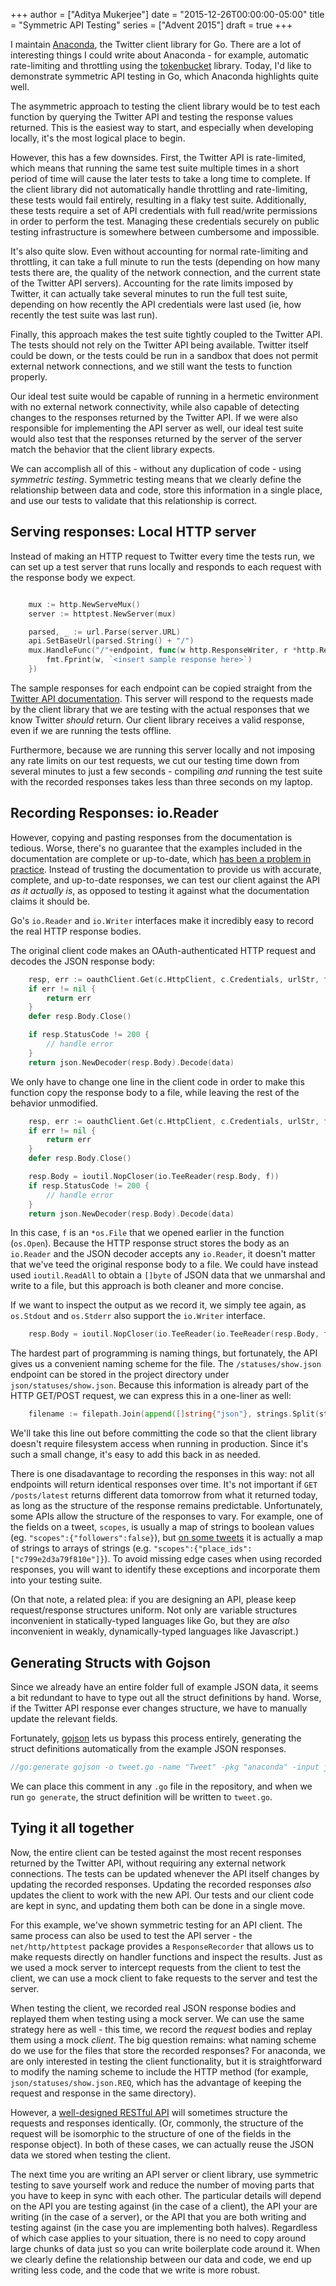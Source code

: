 +++
author = ["Aditya Mukerjee"]
date = "2015-12-26T00:00:00-05:00"
title = "Symmetric API Testing"
series = ["Advent 2015"]
draft = true
+++

I maintain [Anaconda](https://github.com/ChimeraCoder/anaconda), the Twitter client library for Go. There are a lot of interesting things I could write about Anaconda - for example, automatic rate-limiting and throttling using the [tokenbucket](https://github.com/ChimeraCoder/tokenbucket) library. Today, I'd like to demonstrate symmetric API testing in Go, which Anaconda highlights quite well. 

The asymmetric approach to testing the client library would be to test each function by querying the Twitter API and testing the response values returned. This is the easiest way to start, and especially when developing locally, it's the most logical place to begin.

However, this has a few downsides. First, the Twitter API is rate-limited, which means that running the same test suite multiple times in a short period  of time will cause the later tests to take a long time to complete. If the client library did not automatically handle throttling and rate-limiting, these tests would fail entirely, resulting in a flaky test suite. Additionally, these tests require a set of API credentials with full read/write permissions in order to perform the test. Managing these credentials securely on public testing infrastructure is somewhere between cumbersome and impossible.

It's also quite slow. Even without accounting for normal rate-limiting and throttling, it can take a full minute to run the tests (depending on how many tests there are, the quality of the network connection, and the current state of the Twitter API servers). Accounting for the rate limits imposed by Twitter, it can actually take several minutes to run the full test suite, depending on how recently the API credentials were last used (ie, how recently the test suite was last run).


Finally, this approach makes the test suite tightly coupled to the Twitter API. The tests should not rely on the Twitter API being available.  Twitter itself could be down, or the tests could be run in a sandbox that does not permit external network connections, and we still want the tests to function properly.


Our ideal test suite would be capable of running in a hermetic environment with no external network connectivity, while also capable of detecting changes to the responses returned by the Twitter API. If we were also responsible for implementing the API server as well, our ideal test suite would also test that the responses returned by the server of the server match the behavior that the client library expects.

We can accomplish all of this - without any duplication of code - using *symmetric testing*. Symmetric testing means that we clearly define the relationship between data and code, store this information in a single place, and use our tests to validate that this relationship is correct.





Serving responses: Local HTTP server
-----------

Instead of making an HTTP request to Twitter every time the tests run, we can set up a test server that runs locally and responds to each request with the response body we expect.


```go

    mux := http.NewServeMux()
    server := httptest.NewServer(mux)

    parsed, _ := url.Parse(server.URL)
    api.SetBaseUrl(parsed.String() + "/")
    mux.HandleFunc("/"+endpoint, func(w http.ResponseWriter, r *http.Request) {
        fmt.Fprint(w, `<insert sample response here>`)
    })
```


The sample responses for each endpoint can be copied straight from the [Twitter API documentation](https://dev.twitter.com/rest/reference/get/statuses/show/%3Aid). This server will respond to the requests made by the client library that we are testing with the actual responses that we know Twitter *should* return. Our client library receives a valid response, even if we are running the tests offline. 

Furthermore, because we are running this server locally and not imposing any rate limits on our test requests, we cut our testing time down from several minutes to just a few seconds - compiling *and* running the test suite with the recorded responses takes less than three seconds on my laptop. 



Recording Responses: io.Reader
-----------------------------------

However, copying and pasting responses from the documentation is tedious. Worse, there's no guarantee that the examples included in the documentation are complete or up-to-date, which [has been a problem in practice](https://github.com/ChimeraCoder/anaconda/pull/63). Instead of trusting the documentation to provide us with accurate, complete, and up-to-date responses, we can test our client against the API *as it actually is*, as opposed to testing it against what the documentation claims it should be.


Go's `io.Reader` and `io.Writer` interfaces make it incredibly easy to record the real HTTP response bodies.


The original client code makes an OAuth-authenticated HTTP request and decodes the JSON response body:

```go
    resp, err := oauthClient.Get(c.HttpClient, c.Credentials, urlStr, form)
    if err != nil {
        return err
    }       
    defer resp.Body.Close()

    if resp.StatusCode != 200 {
        // handle error
    }   
    return json.NewDecoder(resp.Body).Decode(data)
```

We only have to change one line in the client code in order to make this function copy the response body to a file, while leaving the rest of the behavior unmodified.

```go
    resp, err := oauthClient.Get(c.HttpClient, c.Credentials, urlStr, form)
    if err != nil {
        return err
    }       
    defer resp.Body.Close()

    resp.Body = ioutil.NopCloser(io.TeeReader(resp.Body, f))
    if resp.StatusCode != 200 {
        // handle error
    }   
    return json.NewDecoder(resp.Body).Decode(data)
```

In this case, `f` is an `*os.File` that we opened earlier in the function (`os.Open`). Because the HTTP response struct stores the body as an `io.Reader` and the JSON decoder accepts any `io.Reader`, it doesn't matter that we've teed the original response body to a file. We could have instead used `ioutil.ReadAll` to obtain a `[]byte` of JSON data that we unmarshal and write to a file, but this approach is both cleaner and more concise. 

If we want to inspect the output as we record it, we simply tee again, as `os.Stdout` and `os.Stderr` also support the `io.Writer` interface.

```go
    resp.Body = ioutil.NopCloser(io.TeeReader(io.TeeReader(resp.Body, f), os.Stdout))
```


The hardest part of programming is naming things, but fortunately, the API gives us a convenient naming scheme for the file. The `/statuses/show.json` endpoint can be stored in the project directory under `json/statuses/show.json`. Because this information is already part of the HTTP GET/POST request, we can express this in a one-liner as well:

```go
    filename := filepath.Join(append([]string{"json"}, strings.Split(strings.TrimPrefix(urlStr, c.baseUrl), "/")...)...)
```

We'll take this line out before committing the code so that the client library doesn't require filesystem access when running in production. Since it's such a small change, it's easy to add this back in as needed.


There is one disadavantage to recording the responses in this way: not all endpoints will return identical responses over time. It's not important if `GET  /posts/latest` returns different data tomorrow from what it returned today, as long as the structure of the response remains predictable. Unfortunately, some APIs allow the structure of the responses to vary. For example, one of the fields on a tweet, `scopes`, is usually a map of strings to boolean values (eg. `"scopes":{"followers":false}`), but [on some tweets](https://github.com/ChimeraCoder/anaconda/issues/82) it is actually a map of strings to arrays of strings (e.g. `"scopes":{"place_ids":["c799e2d3a79f810e"]}`). To avoid missing edge cases when using recorded responses, you will want to identify these exceptions and incorporate them into your testing suite. 


(On that note, a related plea: if you are designing an API, please keep request/response structures uniform. Not only are variable structures inconvenient in statically-typed languages like Go, but they are *also* inconvenient in weakly, dynamically-typed languages like Javascript.)

Generating Structs with Gojson
--------------

Since we already have an entire folder full of example JSON data, it seems a bit redundant to have to type out all the struct definitions by hand. Worse, if the Twitter API response ever changes structure, we have to manually update the relevant fields.

Fortunately, [gojson](https://github.com/ChimeraCoder/gojson) lets us bypass this process entirely, generating the struct definitions automatically from the example JSON responses.


```go
//go:generate gojson -o tweet.go -name "Tweet" -pkg "anaconda" -input json/statuses/show.json
```

We can place this comment in any `.go` file in the repository, and when we run `go generate`, the struct definition will be written to `tweet.go`.


Tying it all together
------------------------

Now, the entire client can be tested against the most recent responses returned by the Twitter API, without requiring any external network connections. The tests can be updated whenever the API itself changes by updating the recorded responses. Updating the recorded responses *also* updates the client to work with the new API. Our tests and our client code are kept in sync, and updating them both can be done in a single move.


For this example, we've shown symmetric testing for an API client. The same process can also be used to test the API server - the `net/http/httptest` package provides a `ResponseRecorder` that allows us to make requests directly on handler functions and inspect the results. Just as we used a mock server to intercept requests from the client to test the client, we can use a mock client to fake requests to the server and test the server.

When testing the client, we recorded real JSON response bodies and replayed them when testing using a mock server. We can use the same strategy here as well - this time, we record the *request* bodies and replay them using a mock *client*. The big question remains: what naming scheme do we use for the files that store the recorded responses? For anaconda, we are only interested in testing the client functionality, but it is straightforward to modify the naming scheme to include the HTTP method (for example, `json/statuses/show.json.REQ`, which has the advantage of keeping the request and response in the same directory). 

However, a [well-designed RESTful API](https://codewords.recurse.com/issues/five/what-restful-actually-means) will sometimes structure the requests and responses identically. (Or, commonly, the structure of the request will be isomorphic to the structure of one of the fields in the response object). In both of these cases, we can actually reuse the JSON data we stored when testing the client.


The next time you are writing an API server or client library, use symmetric testing to save yourself work and reduce the number of moving parts that you have to keep in sync with each other. The particular details will depend on the API you are testing against (in the case of a client), the API your are writing (in the case of a server), or the API that you are both writing and testing against (in the case you are implementing both halves). Regardless of which case applies to your situation, there is no need to copy around large chunks of data just so you can write boilerplate code around it. When we clearly define the relationship between our data and code, we end up writing less code, and the code that we write is more robust.
